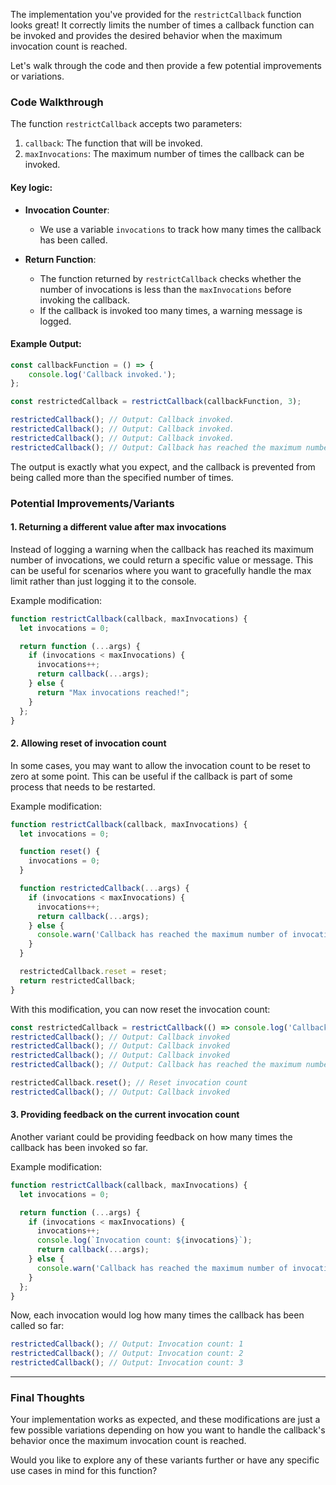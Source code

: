 The implementation you've provided for the `restrictCallback` function looks great! It correctly limits the number of times a callback function can be invoked and provides the desired behavior when the maximum invocation count is reached.

Let's walk through the code and then provide a few potential improvements or variations.

### Code Walkthrough

The function `restrictCallback` accepts two parameters:

1. `callback`: The function that will be invoked.
2. `maxInvocations`: The maximum number of times the callback can be invoked.

#### Key logic:

- **Invocation Counter**: 
  - We use a variable `invocations` to track how many times the callback has been called.
  
- **Return Function**: 
  - The function returned by `restrictCallback` checks whether the number of invocations is less than the `maxInvocations` before invoking the callback.
  - If the callback is invoked too many times, a warning message is logged.

#### Example Output:

```javascript
const callbackFunction = () => {
    console.log('Callback invoked.');
};

const restrictedCallback = restrictCallback(callbackFunction, 3);

restrictedCallback(); // Output: Callback invoked.
restrictedCallback(); // Output: Callback invoked.
restrictedCallback(); // Output: Callback invoked.
restrictedCallback(); // Output: Callback has reached the maximum number of invocations.
```

The output is exactly what you expect, and the callback is prevented from being called more than the specified number of times.

### Potential Improvements/Variants

#### 1. Returning a different value after max invocations
Instead of logging a warning when the callback has reached its maximum number of invocations, we could return a specific value or message. This can be useful for scenarios where you want to gracefully handle the max limit rather than just logging it to the console.

Example modification:

```javascript
function restrictCallback(callback, maxInvocations) {
  let invocations = 0;

  return function (...args) {
    if (invocations < maxInvocations) {
      invocations++;
      return callback(...args);
    } else {
      return "Max invocations reached!";
    }
  };
}
```

#### 2. Allowing reset of invocation count
In some cases, you may want to allow the invocation count to be reset to zero at some point. This can be useful if the callback is part of some process that needs to be restarted.

Example modification:

```javascript
function restrictCallback(callback, maxInvocations) {
  let invocations = 0;

  function reset() {
    invocations = 0;
  }

  function restrictedCallback(...args) {
    if (invocations < maxInvocations) {
      invocations++;
      return callback(...args);
    } else {
      console.warn('Callback has reached the maximum number of invocations.');
    }
  }

  restrictedCallback.reset = reset;
  return restrictedCallback;
}
```

With this modification, you can now reset the invocation count:

```javascript
const restrictedCallback = restrictCallback(() => console.log('Callback invoked'), 3);
restrictedCallback(); // Output: Callback invoked
restrictedCallback(); // Output: Callback invoked
restrictedCallback(); // Output: Callback invoked
restrictedCallback(); // Output: Callback has reached the maximum number of invocations.

restrictedCallback.reset(); // Reset invocation count
restrictedCallback(); // Output: Callback invoked
```

#### 3. Providing feedback on the current invocation count
Another variant could be providing feedback on how many times the callback has been invoked so far.

Example modification:

```javascript
function restrictCallback(callback, maxInvocations) {
  let invocations = 0;

  return function (...args) {
    if (invocations < maxInvocations) {
      invocations++;
      console.log(`Invocation count: ${invocations}`);
      return callback(...args);
    } else {
      console.warn('Callback has reached the maximum number of invocations.');
    }
  };
}
```

Now, each invocation would log how many times the callback has been called so far:

```javascript
restrictedCallback(); // Output: Invocation count: 1
restrictedCallback(); // Output: Invocation count: 2
restrictedCallback(); // Output: Invocation count: 3
```

---

### Final Thoughts

Your implementation works as expected, and these modifications are just a few possible variations depending on how you want to handle the callback's behavior once the maximum invocation count is reached.

Would you like to explore any of these variants further or have any specific use cases in mind for this function?